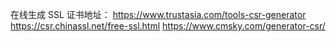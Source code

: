 在线生成 SSL 证书地址：
https://www.trustasia.com/tools-csr-generator
https://csr.chinassl.net/free-ssl.html
https://www.cmsky.com/generator-csr/
